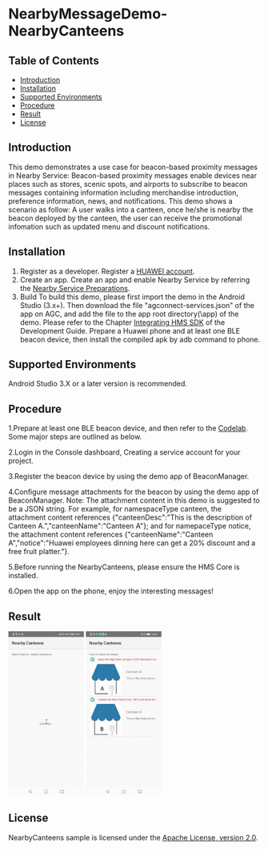 # NearbyMessageDemo-NearbyCanteens
## Table of Contents
 * [Introduction](#introduction)
 * [Installation](#installation)
 * [Supported Environments](#supported-environments)
 * [Procedure](#procedure)
 * [Result](#result)
 * [License](#license)

## Introduction
This demo demonstrates a use case for beacon-based proximity messages in Nearby Service:
Beacon-based proximity messages enable devices near places such as stores, scenic spots, and airports to subscribe to beacon messages containing information including merchandise introduction, preference information, news, and notifications. This demo shows a scenario as follow: A user walks into a canteen, once he/she is nearby the beacon deployed by the canteen, the user can receive the promotional infomation such as updated menu and discount notifications.

## Installation
1. Register as a developer.
Register a [HUAWEI account](https://developer.huawei.com/consumer/en/).
2. Create an app.
Create an app and enable Nearby Service by referring the [Nearby Service Preparations](https://developer.huawei.com/consumer/en/doc/development/HMS-Guides/nearby-service-preparation).
3. Build
To build this demo, please first import the demo in the Android Studio (3.x+). Then download the file "agconnect-services.json" of the app on AGC, and add the file to the app root directory(\app) of the demo. Please refer to the Chapter [Integrating HMS SDK](https://developer.huawei.com/consumer/en/doc/development/HMS-Guides/nearby-service-integratesdk) of the Development Guide.
Prepare a Huawei phone and at least one BLE beacon device, then install the compiled apk by adb command to phone.

## Supported Environments
Android Studio 3.X or a later version is recommended.

## Procedure
1.Prepare at least one BLE beacon device, and then refer to the [Codelab](https://developer.huawei.com/consumer/en/codelab/HUAWEINearbyMessageKit/index.html). Some major steps are outlined as below.

2.Login in the Console dashboard, Creating a service account for your project.

3.Register the beacon device by using the demo app of BeaconManager. 

4.Configure message attachments for the beacon by using the demo app of BeaconManager.
Note: The attachment content in this demo is suggested to be a JSON string.
For example, for namespaceType canteen, the attachment content references {"canteenDesc":"This is the description of Canteen A.","canteenName":"Canteen A"}; and for namepaceType notice, the attachment content references {"canteenName":"Canteen A","notice":"Huawei employees dinning here can get a 20% discount and a free fruit platter."}.

5.Before running the NearbyCanteens, please ensure the HMS Core is installed.

6.Open the app on the phone, enjoy the interesting messages!


## Result
<img src="Result_1.jpg" width = 30% height = 30%> <img src="Result_2.jpg" width = 30% height = 30%>

## License
 NearbyCanteens sample is licensed under the [Apache License, version 2.0](http://www.apache.org/licenses/LICENSE-2.0).
